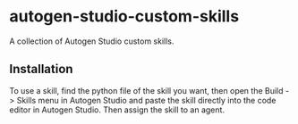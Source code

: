 # autogen-studio-custom-skills
A collection of Autogen Studio custom skills.

## Installation

To use a skill, find the python file of the skill you want, then open the Build -> Skills menu in Autogen Studio and paste the skill directly into the code editor in Autogen Studio. Then assign the skill to an agent.
